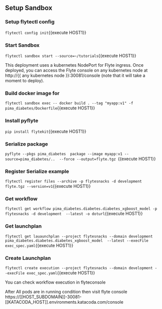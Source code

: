 ## Setup Sandbox 


### Setup flytectl config
`flytectl config init`{{execute HOST1}}

### Start Sandbox 
`flytectl sandbox start --source=~/tutorials`{{execute HOST1}}

This deployment uses a kubernetes NodePort for Flyte ingress. Once deployed, you can access the Flyte console on any kubernetes node at http://{{ any kubernetes node }}:30081/console (note that it will take a moment to deploy).

### Build docker image for 
`flytectl sandbox exec -- docker build . --tag "myapp:v1" -f pima_diabetes/Dockerfile`{{execute HOST1}}

### Install pyflyte 
`pip install flytekit`{{execute HOST1}}

### Serialize package
`pyflyte --pkgs pima_diabetes  package --image myapp:v1 --source=pima_diabetes/..  --force --output=flyte.tgz `{{execute HOST1}}

### Register Serialize example
`flytectl register files --archive -p flytesnacks -d development flyte.tgz --version=v1`{{execute HOST1}}

### Get workflow
`flytectl get workflow pima_diabetes.diabetes.diabetes_xgboost_model -p flytesnacks -d development  --latest -o doturl`{{execute HOST1}}

### Get launchplan 
`flytectl get lauaunchplan --project flytesnacks --domain development pima_diabetes.diabetes.diabetes_xgboost_model  --latest --execFile exec_spec.yaml`{{execute HOST1}}

### Create Launchplan
`flytectl create execution --project flytesnacks --domain development --execFile exec_spec.yaml`{{execute HOST1}}

You can check workflow execution in flyteconsole 

After All pods are in running condition then visit flyte console https://[[HOST_SUBDOMAIN]]-30081-[[KATACODA_HOST]].environments.katacoda.com/console



